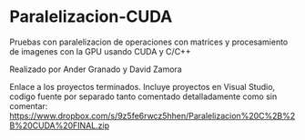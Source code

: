 Paralelizacion-CUDA
===================

Pruebas con paralelizacion de operaciones con matrices y procesamiento de imagenes con la GPU usando CUDA y C/C++

Realizado por Ander Granado y David Zamora

Enlace a los proyectos terminados. Incluye proyectos en Visual Studio, codigo fuente por separado tanto comentado detalladamente como sin comentar:
https://www.dropbox.com/s/9z5fe6rwcz5hhen/Paralelizacion%20C%2B%2B%20CUDA%20FINAL.zip
